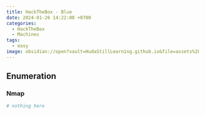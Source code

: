 ```yaml
---
title: HackTheBox - Blue
date: 2024-01-26 14:22:00 +0700
categories:
  - HackTheBox
  - Machines
tags:
  - easy
image: obsidian://open?vault=HudaStillLearning.github.io&file=assets%2Fimg%2Fhackthebox%2Fmachines%2Finsane%2Fregistrytwo%2FRegistryTwo.png
---
```



## Enumeration
### Nmap
```zsh
# nothing here
```

